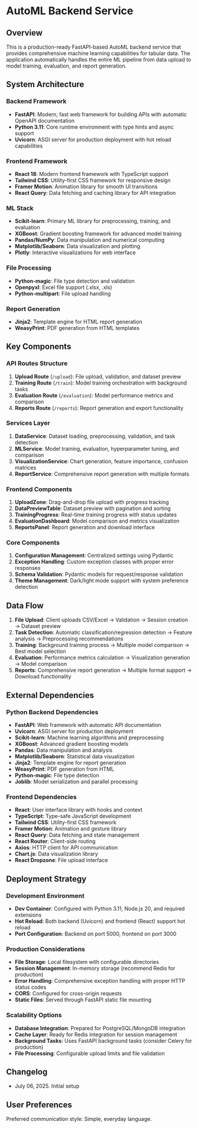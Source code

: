 # AutoML Backend Service

## Overview

This is a production-ready FastAPI-based AutoML backend service that provides comprehensive machine learning capabilities for tabular data. The application automatically handles the entire ML pipeline from data upload to model training, evaluation, and report generation.

## System Architecture

### Backend Framework
- **FastAPI**: Modern, fast web framework for building APIs with automatic OpenAPI documentation
- **Python 3.11**: Core runtime environment with type hints and async support
- **Uvicorn**: ASGI server for production deployment with hot reload capabilities

### Frontend Framework
- **React 18**: Modern frontend framework with TypeScript support
- **Tailwind CSS**: Utility-first CSS framework for responsive design
- **Framer Motion**: Animation library for smooth UI transitions
- **React Query**: Data fetching and caching library for API integration

### ML Stack
- **Scikit-learn**: Primary ML library for preprocessing, training, and evaluation
- **XGBoost**: Gradient boosting framework for advanced model training
- **Pandas/NumPy**: Data manipulation and numerical computing
- **Matplotlib/Seaborn**: Data visualization and plotting
- **Plotly**: Interactive visualizations for web interface

### File Processing
- **Python-magic**: File type detection and validation
- **Openpyxl**: Excel file support (.xlsx, .xls)
- **Python-multipart**: File upload handling

### Report Generation
- **Jinja2**: Template engine for HTML report generation
- **WeasyPrint**: PDF generation from HTML templates

## Key Components

### API Routes Structure
1. **Upload Route** (`/upload`): File upload, validation, and dataset preview
2. **Training Route** (`/train`): Model training orchestration with background tasks
3. **Evaluation Route** (`/evaluation`): Model performance metrics and comparison
4. **Reports Route** (`/reports`): Report generation and export functionality

### Services Layer
1. **DataService**: Dataset loading, preprocessing, validation, and task detection
2. **MLService**: Model training, evaluation, hyperparameter tuning, and comparison
3. **VisualizationService**: Chart generation, feature importance, confusion matrices
4. **ReportService**: Comprehensive report generation with multiple formats

### Frontend Components
1. **UploadZone**: Drag-and-drop file upload with progress tracking
2. **DataPreviewTable**: Dataset preview with pagination and sorting
3. **TrainingProgress**: Real-time training progress with status updates
4. **EvaluationDashboard**: Model comparison and metrics visualization
5. **ReportsPanel**: Report generation and download interface

### Core Components
1. **Configuration Management**: Centralized settings using Pydantic
2. **Exception Handling**: Custom exception classes with proper error responses
3. **Schema Validation**: Pydantic models for request/response validation
4. **Theme Management**: Dark/light mode support with system preference detection

## Data Flow

1. **File Upload**: Client uploads CSV/Excel → Validation → Session creation → Dataset preview
2. **Task Detection**: Automatic classification/regression detection → Feature analysis → Preprocessing recommendations
3. **Training**: Background training process → Multiple model comparison → Best model selection
4. **Evaluation**: Performance metrics calculation → Visualization generation → Model comparison
5. **Reports**: Comprehensive report generation → Multiple format support → Download functionality

## External Dependencies

### Python Backend Dependencies
- **FastAPI**: Web framework with automatic API documentation
- **Uvicorn**: ASGI server for production deployment
- **Scikit-learn**: Machine learning algorithms and preprocessing
- **XGBoost**: Advanced gradient boosting models
- **Pandas**: Data manipulation and analysis
- **Matplotlib/Seaborn**: Statistical data visualization
- **Jinja2**: Template engine for report generation
- **WeasyPrint**: PDF generation from HTML
- **Python-magic**: File type detection
- **Joblib**: Model serialization and parallel processing

### Frontend Dependencies
- **React**: User interface library with hooks and context
- **TypeScript**: Type-safe JavaScript development
- **Tailwind CSS**: Utility-first CSS framework
- **Framer Motion**: Animation and gesture library
- **React Query**: Data fetching and state management
- **React Router**: Client-side routing
- **Axios**: HTTP client for API communication
- **Chart.js**: Data visualization library
- **React Dropzone**: File upload interface

## Deployment Strategy

### Development Environment
- **Dev Container**: Configured with Python 3.11, Node.js 20, and required extensions
- **Hot Reload**: Both backend (Uvicorn) and frontend (React) support hot reload
- **Port Configuration**: Backend on port 5000, frontend on port 3000

### Production Considerations
- **File Storage**: Local filesystem with configurable directories
- **Session Management**: In-memory storage (recommend Redis for production)
- **Error Handling**: Comprehensive exception handling with proper HTTP status codes
- **CORS**: Configured for cross-origin requests
- **Static Files**: Served through FastAPI static file mounting

### Scalability Options
- **Database Integration**: Prepared for PostgreSQL/MongoDB integration
- **Cache Layer**: Ready for Redis integration for session management
- **Background Tasks**: Uses FastAPI background tasks (consider Celery for production)
- **File Processing**: Configurable upload limits and file validation

## Changelog
- July 06, 2025. Initial setup

## User Preferences

Preferred communication style: Simple, everyday language.